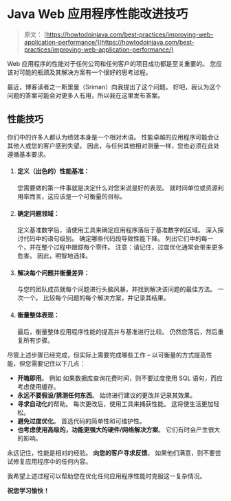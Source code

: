 # Java Web 应用程序性能改进技巧

> 原文： [https://howtodoinjava.com/best-practices/improving-web-application-performance/](https://howtodoinjava.com/best-practices/improving-web-application-performance/)

Web 应用程序的性能对于任何公司和任何客户的项目成功都是至关重要的。 您应该对可能的瓶颈及其解决方案有一个很好的思考过程。

最近，博客读者之一斯里曼（Sriman）向我提出了这个问题。 好吧，我认为这个问题的答案可能会对更多人有用，所以我在这里发布答案。

## 性能技巧

你们中的许多人都认为绩效本身是一个相对术语。 性能卓越的应用程序可能会让其他人或您的客户感到失望。 因此，与任何其他相对测量一样，您也必须在此处遵循基本要求。

1.  #### 定义（出色的）性能基准：

    您需要做的第一件事就是决定什么对您来说是好的表现。 就时间单位或资源利用率而言，这应该是一个可衡量的目标。

2.  #### 确定问题领域：

    定义基准数字后，请使用工具来确定应用程序落后于基准数字的区域。 深入探讨代码中的语句级别。 确定哪些代码段导致性能下降。 列出它们中的每一个，并在整个过程中跟踪每个零件。 注意：请记住，过度优化通常会带来更多危害。 因此，明智地选择。

3.  #### 解决每个问题并衡量差异：

    与您的团队成员就每个问题进行头脑风暴，并找到解决该问题的最佳方法。 一次一个。 比较每个问题的每个解决方案，并记录其结果。

4.  #### 衡量整体表现：

    最后，衡量整体应用程序性能的提高并与基准进行比较。 仍然您落后，然后重复所有步骤。

尽管上述步骤已经完成，但实际上需要完成哪些工作 – 以可衡量的方式提高性能，但您需要记住以下几点：

*   **开箱即用**。 例如 如果数据库查询花费时间，则不要过度使用 SQL 语句，而应考虑使用缓存。
*   **永远不要假设/猜测任何东西**。 始终进行建议的更改并记录其效果。
*   **寻求自动化**的帮助。 每次更改后，使用工具来捕获性能。 这将使生活更加轻松。
*   **避免过度优化**。 首选代码的简单性和可维护性。
*   **也考虑使用高级的，功能更强大的硬件/网络解决方案**。 它们有时会产生很大的影响。

永远记住，性能是相对的经验。 **向您的客户寻求反馈**。 如果他们满意，则不要尝试修复应用程序中的任何内容。

我希望上述过程可以帮助您在优化任何应用程序性能时克服这一复杂情况。

**祝您学习愉快！**